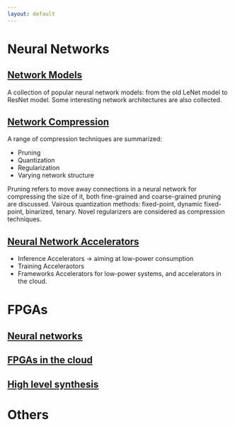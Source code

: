 ```yaml
---
layout: default
---
```


# [](#nn)Neural Networks
## [Network Models](/blog/papers/nn_models/model_summary.html)

A collection of popular neural network models: from the old LeNet model to ResNet model.
Some interesting network architectures are also collected.

## [Network Compression](/blog/papers/pruning/pruning_summary.html)
A range of compression techniques are summarized:
* Pruning
* Quantization
* Regularization
* Varying network structure

Pruning refers to move away connections in a neural network for compressing the size of it, both fine-grained and coarse-grained
pruning are discussed.
Vairous quantization methods: fixed-point, dynamic fixed-point, binarized, tenary.
Novel regularizers are considered as compression techniques.

## [Neural Network Accelerators](/blog/papers/nn_accelerator/acc_summary.html)
* Inference Accelerators -> aiming at low-power consumption
* Training Acceleraotors
* Frameworks
Accelerators for low-power systems, and accelerators in the cloud.

# [](#fpga)FPGAs
## [Neural networks](/blog/papers/pruning/pruning_summary.html)

## [FPGAs in the cloud](/blog/papers/pruning/pruning_summary.html)

## [High level synthesis](/blog/papers/pruning/pruning_summary.html)

# [](#others)Others
